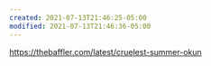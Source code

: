 ```yaml
---
created: 2021-07-13T21:46:25-05:00
modified: 2021-07-13T21:46:36-05:00
---
```


https://thebaffler.com/latest/cruelest-summer-okun
